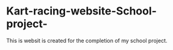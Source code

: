 # Kart-racing-website-School-project-
This is websit is created for the completion of my school project.
